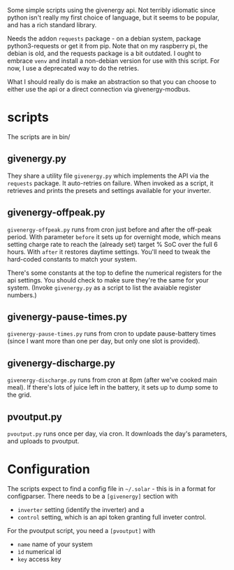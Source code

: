 Some simple scripts using the givenergy api. Not terribly idiomatic since python isn't really my first choice of language, but it seems to be popular, and has a rich standard library.

Needs the addon `requests` package - on a debian system, package python3-requests or get it from pip. Note that on my raspberry pi, the debian is old, and the requests package is a bit outdated. I ought to embrace `venv` and install a non-debian version for use with this script. For now, I use a deprecated way to do the retries.

What I should really do is make an abstraction so that you can choose to either use the api or a direct connection via givenergy-modbus.

# scripts
The scripts are in bin/

## givenergy.py
They share a utility file `givenergy.py` which implements the API via the `requests` package. It auto-retries on failure. When invoked as a script, it retrieves and prints the presets and settings available for your inverter.

## givenergy-offpeak.py
`givenergy-offpeak.py` runs from cron just before and after the off-peak period. With parameter `before` it sets up for overnight mode, which means setting charge rate to reach the (already set) target % SoC  over the full 6 hours. With `after` it restores daytime settings. You'll need to tweak the hard-coded constants to match your system.

There's some constants at the top to define the numerical registers for the api settings. You should check to make sure they're the same for your system. (Invoke `givenergy.py` as a script to list the avaiable register numbers.)

## givenergy-pause-times.py
`givenergy-pause-times.py` runs from cron to update pause-battery times (since I want more than one per day, but only one slot is provided).

## givenergy-discharge.py
`givenergy-discharge.py` runs from cron at 8pm (after we've cooked main meal). If there's lots of juice left in the battery, it sets up to dump some to the grid.

## pvoutput.py
`pvoutput.py` runs once per day, via cron. It downloads the day's parameters, and uploads to pvoutput.

# Configuration
The scripts expect to find a config file in `~/.solar`  - this is in a format for configparser.
There needs to be a `[givenergy]` section with
 - `inverter` setting (identify the inverter) and a
 - `control` setting, which is an api token granting full inveter control. 

For the pvoutput script, you need a `[pvoutput]` with
 - `name` name of your system
 - `ìd` numerical id
 - `key` access key
